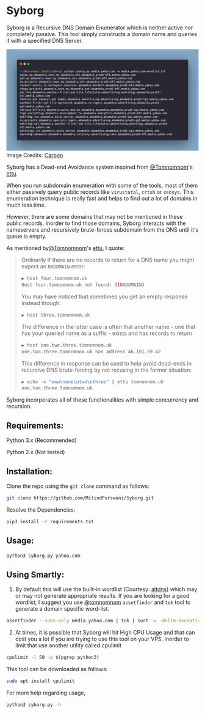 # Syborg
Syborg is a Recursive DNS Domain Enumerator which is neither active nor completely passive. This tool simply constructs a domain name and queries it with a specified DNS Server.

![carbon.png](carbon.png)
Image Credits: [Carbon](https://carbon.now.sh)

Syborg has a Dead-end Avoidance system inspired from [@Tomnomnom](https://github.com/tomnomnom/hacks)'s [ettu](https://github.com/tomnomnom/hacks). 

When you run subdomain enumeration with some of the tools, most of them either passively query public records like `virustotal`, `crtsh` or `censys`. This enumeration technique is really fast and helps to find out a lot of domains in much less time.

However, there are some domains that may not be mentioned in these public records. Inorder to find those domains, Syborg interacts with the nameservers and recursively brute-forces subdomain from the DNS until it's queue is empty. 

As mentioned by[@Tomnomnom](https://github.com/tomnomnom/hacks)'s [ettu](https://github.com/tomnomnom/hacks), I quote:

> Ordinarily if there are no records to return for a DNS name you might expect an `NXDOMAIN` error:
> ```bash
> ▶ host four.tomnomnom.uk
> Host four.tomnomnom.uk not found: 3(NXDOMAIN)
> ```
> You may have noticed that sometimes you get an empty response instead though:
> ```bash
> ▶ host three.tomnomnom.uk
> ```
> The difference in the latter case is often that another name - one that has your queried name as a suffix - exists and has records to return
> ```bash
> ▶ host one.two.three.tomnomnom.uk
> one.two.three.tomnomnom.uk has address 46.101.59.42
> ```
> This difference in response can be used to help avoid dead-ends in recursive DNS brute-forcing by not recusing in the former situation:
> ```bash
> ▶ echo -e "www\none\ntwo\nthree" | ettu tomnomnom.uk
> one.two.three.tomnomnom.uk
> ```

Syborg incorporates all of these functionalities with simple concurrency and recursion.

## Requirements:

Python 3.x (Recommended)

Python 2.x (Not tested)

## Installation:

Clone the repo using the `git clone` command as follows:

```bash
git clone https://github.com/MilindPurswani/Syborg.git
```

Resolve the Dependencies:

```bash
pip3 install -r requirements.txt
```

## Usage:

```bash
python3 syborg.py yahoo.com 
```


## Using Smartly:

1. By default this will use the built-in wordlist (Courtesy: [altdns](https://github.com/infosec-au/altdns)) which may or may not generate appropriate results. If you are looking for a good wordlist, I suggest you use [@tomnomnom](https//github.com/tomnomnom) `assetfinder` and `tok` tool to generate a domain specific word-list. 

```bash
assetfinder --subs-only media.yahoo.com | tok | sort -u -delim-exceptions=- | tee -a media.yahoo.com-wordlist.txt
```

2. At times, it is possible that Syborg will hit High CPU Usage and that can cost you a lot if you are trying to use this tool on your VPS. Inorder to limit that use another utility called cpulimit

```bash
cpulimit -l 50 -p $(pgrep python3)
```

This tool can be downloaded as follows:

```bash
sudo apt install cpulimit
```

For more help regarding usage, 

```bash
python3 syborg.py -h
```
